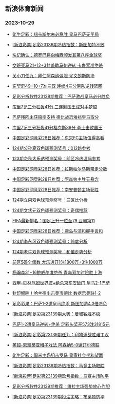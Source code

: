 ## 新浪体育新闻 
### 2023-10-29

+ [佬牛足彩：纽卡斯尔未必稳胜 皇马巴萨无平局](https://sports.sina.com.cn/l/2023-10-28/doc-imzsrsqs6258761.shtml)

+ [[新浪彩票]足彩23138期冷热指数：斯图加特不败](https://sports.sina.com.cn/l/2023-10-28/doc-imzsrfys4285529.shtml)

+ [名记确认：德罗巴将向梅西颁发其第八座金球奖](https://sports.sina.com.cn/global/others/2023-10-27/doc-imzsqkve0090195.shtml)

+ [文班亚马21+12+3封盖助马刺逆转 卡鲁索准绝杀](https://sports.sina.com.cn/basketball/nba/2023-10-28/doc-imzsrnhq4195407.shtml)

+ [关小刀任九：拜仁阿森纳做胆 尤文朗斯防冷](https://sports.sina.com.cn/l/2023-10-28/doc-imzsrwwm9297258.shtml)

+ [东契奇49+10+7准三双 连续4三分带队逆转篮网](https://sports.sina.com.cn/basketball/nba/2023-10-28/doc-imzsrnhq4197266.shtml)

+ [足彩分析软件23138期推荐：巴萨激战皇马必分胜负](https://sports.sina.com.cn/l/2023-10-28/doc-imzsrfyw6456020.shtml)

+ [库里7记三分狂轰41分 三连剿国王成对手梦魇](https://sports.sina.com.cn/basketball/nba/2023-10-28/doc-imzsrsqs6261303.shtml)

+ [巴萨残阵未获赔率支持 德比战恐难挡皇马取分](https://sports.sina.com.cn/l/2023-10-28/doc-imzspyfh4953561.shtml)

+ [库里7记三分狂轰41分福克斯39分 勇士击败国王](https://sports.sina.com.cn/basketball/nba/2023-10-28/doc-imzsrsqp9403313.shtml)

+ [中国足彩网竞彩28日推荐：东京FC主场值得高看](https://sports.sina.com.cn/l/2023-10-28/doc-imzspyfk0276292.shtml)

+ [124期公孙夏双色球预测奖号：012路参考](https://sports.sina.com.cn/l/2023-10-28/doc-imzsptxs3993776.shtml)

+ [123期恋秋大乐透预测奖号：前区冷热温码参考](https://sports.sina.com.cn/l/2023-10-28/doc-imzsptxq7214548.shtml)

+ [中国足彩网竞彩28日推荐：拉斯帕尔马斯带走分数](https://sports.sina.com.cn/l/2023-10-28/doc-imzspyfh4954330.shtml)

+ [中国足彩网竞彩28日推荐：阿森纳主胜无悬念](https://sports.sina.com.cn/l/2023-10-28/doc-imzspyfq3869364.shtml)

+ [中国足彩网竞彩28日推荐：南安普顿主场获胜](https://sports.sina.com.cn/l/2023-10-28/doc-imzspyfq3868305.shtml)

+ [124期立果双色球预测奖号：三区比分析](https://sports.sina.com.cn/l/2023-10-28/doc-imzsptxk5079886.shtml)

+ [124期文状元双色球预测奖号：奇偶推荐](https://sports.sina.com.cn/l/2023-10-28/doc-imzsptxn0403072.shtml)

+ [FIFA最新排名：国足上升一位至79 亚洲第11](https://sports.sina.com.cn/china/2023-10-26/doc-imzsmksm7947371.shtml)

+ [中国足彩网竞彩28日推荐：鹿岛与浦和握手言和](https://sports.sina.com.cn/l/2023-10-28/doc-imzspyfn7090235.shtml)

+ [124期李永风双色球预测奖号：跨度分析](https://sports.sina.com.cn/l/2023-10-28/doc-imzspyfh4950243.shtml)

+ [124期老牛双色球预测奖号：和值走势分析](https://sports.sina.com.cn/l/2023-10-28/doc-imzspyfk0272354.shtml)

+ [前区5码全偶数 大乐透开1注1800万+3注1000万](https://sports.sina.com.cn/l/2023-10-28/doc-imzsspuk2605119.shtml)

+ [杨瀚森31+16鲍威尔准绝杀 青岛双加时险胜上海](https://sports.sina.com.cn/basketball/cba/2023-10-28/doc-imzsspuh5830207.shtml)

+ [西甲-贝林厄姆世界波+绝杀京东安破门 皇马2-1巴萨](https://sports.sina.com.cn/g/laliga/2023-10-29/doc-imzstkxy2148796.shtml)

+ [封印解除！哈兰德出击曼市德比 数据示曼联1-2](https://sports.sina.com.cn/l/2023-10-29/doc-imzstkxt8491976.shtml)

+ [足彩彩果：巴萨1-2遭皇马绝杀 斯图加造4.3倍冷负](https://sports.sina.com.cn/l/2023-10-29/doc-imzstrfr8363047.shtml)

+ [[新浪彩票]足彩第23139期大势：曼城客胜不稳](https://sports.sina.com.cn/l/2023-10-29/doc-imzstrfw2021312.shtml)

+ [巴萨1-2遭皇马逆转+绝杀 足彩头奖开573注31815元](https://sports.sina.com.cn/l/2023-10-29/doc-imzstrfr8363047.shtml)

+ [[新浪彩票]足彩第23139期任九：利物浦战胜诺丁汉](https://sports.sina.com.cn/l/2023-10-29/doc-imzstrfr8363688.shtml)

+ [英超-恩凯蒂亚帽子戏法 阿森纳5-0谢菲尔德联](https://sports.sina.com.cn/g/pl/2023-10-29/doc-imzstkxs3169105.shtml)

+ [佬牛足彩：国米主场狙击罗马  皇家社会坐和望赢](https://sports.sina.com.cn/l/2023-10-29/doc-imzstrfu5267229.shtml)

+ [[新浪彩票]足彩23139期冷热指数：马竞主场取胜](https://sports.sina.com.cn/l/2023-10-29/doc-imzstrfr8364519.shtml)

+ [[新浪彩票]足彩第23139期盈亏指数：马赛主场防平](https://sports.sina.com.cn/l/2023-10-29/doc-imzstrfq3041296.shtml)

+ [足彩分析软件23139期推荐：维拉主场强势放心作胆](https://sports.sina.com.cn/l/2023-10-29/doc-imzstrfu5248087.shtml)

+ [[新浪彩票]足彩第23139期投注策略：布莱顿防平](https://sports.sina.com.cn/l/2023-10-29/doc-imzstrfq3041026.shtml)

